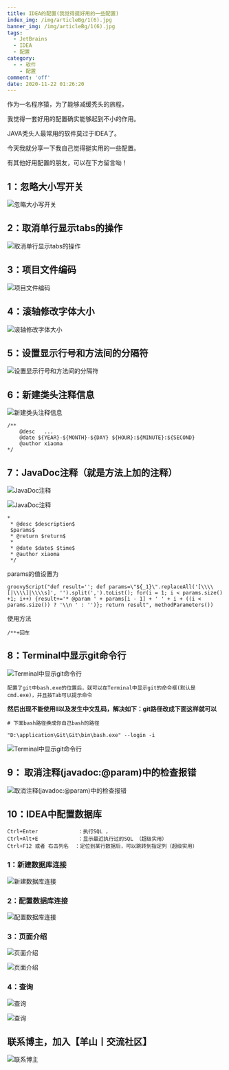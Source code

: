 ```yaml
---
title: IDEA的配置(我觉得挺好用的一些配置)
index_img: /img/articleBg/1(6).jpg
banner_img: /img/articleBg/1(6).jpg
tags:
  - JetBrains
  - IDEA
  - 配置
category:
  - - 软件
    - 配置
comment: 'off'
date: 2020-11-22 01:26:20
---
```


作为一名程序猿，为了能够减缓秃头的旅程，

我觉得一套好用的配置确实能够起到不小的作用。

JAVA秃头人最常用的软件莫过于IDEA了。

今天我就分享一下我自己觉得挺实用的一些配置。

有其他好用配置的朋友，可以在下方留言呦！

## 1：忽略大小写开关

![忽略大小写开关](/img/articleContent/IDEASetting/ignoreMatchCase.png)

## 2：取消单行显示tabs的操作

![取消单行显示tabs的操作](/img/articleContent/IDEASetting/showTabsInOneRow.png)

## 3：项目文件编码

![项目文件编码](/img/articleContent/IDEASetting/fileEncodings.png)

## 4：滚轴修改字体大小

![滚轴修改字体大小](/img/articleContent/IDEASetting/changeFontSizeWithCtrlMouse.png)

## 5：设置显示行号和方法间的分隔符

![设置显示行号和方法间的分隔符](/img/articleContent/IDEASetting/showLineNumberAndMethodSeparators.png)

## 6：新建类头注释信息

![新建类头注释信息](/img/articleContent/IDEASetting/fileHeaderInNewClass.png)

```
/**
    @desc   ...
    @date ${YEAR}-${MONTH}-${DAY} ${HOUR}:${MINUTE}:${SECOND}
    @author xiaoma
*/
```

## 7：JavaDoc注释（就是方法上加的注释）

![JavaDoc注释](/img/articleContent/IDEASetting/javaDocTemplates.png)

![JavaDoc注释](/img/articleContent/IDEASetting/javaDocTemplates2.png)

```
*
 * @desc $description$
 $params$
 * @return $return$
 *
 * @date $date$ $time$
 * @author xiaoma
 */
```

params的值设置为

```
groovyScript("def result=''; def params=\"${_1}\".replaceAll('[\\\\[|\\\\]|\\\\s]', '').split(',').toList(); for(i = 1; i < params.size() +1; i++) {result+='* @param ' + params[i - 1] + ' ' + i + ((i < params.size()) ? '\\n ' : '')}; return result", methodParameters())
```

使用方法

```
/**+回车
```

## 8：Terminal中显示git命令行

![Terminal中显示git命令行](/img/articleContent/IDEASetting/terminalGit.png)

```
配置了git中bash.exe的位置后，就可以在Terminal中显示git的命令框(默认是cmd.exe)，并且按Tab可以提示命令
```

**然后出现不能使用ll以及发生中文乱码，解决如下：git路径改成下面这样就可以**

```
# 下面bash路径换成你自己bash的路径

"D:\application\Git\Git\bin\bash.exe" --login -i    
```

![Terminal中显示git命令行](/img/articleContent/IDEASetting/terminalGit2.png)

## 9： 取消注释(javadoc:@param)中的检查报错

![取消注释(javadoc:@param)中的检查报错](/img/articleContent/IDEASetting/cancleErrorInJavaDoc.png)

## 10：IDEA中配置数据库

```
Ctrl+Enter             ：执行SQL ，
Ctrl+Alt+E             ：显示最近执行过的SQL （超级实用）
Ctrl+F12 或者 右击列名  ：定位到某行数据后，可以跳转到指定列（超级实用）

```

### 1：新建数据库连接

![新建数据库连接](/img/articleContent/IDEASetting/database1.png)

### 2：配置数据库连接

![配置数据库连接](/img/articleContent/IDEASetting/database2.png)

### 3：页面介绍

![页面介绍](/img/articleContent/IDEASetting/database3.png)

![页面介绍](/img/articleContent/IDEASetting/database4.png)

### 4：查询

![查询](/img/articleContent/IDEASetting/database5.png)

![查询](/img/articleContent/IDEASetting/database6.png)

## 联系博主，加入【羊山丨交流社区】
![联系博主](/img/icon/wechatFindMe.png)